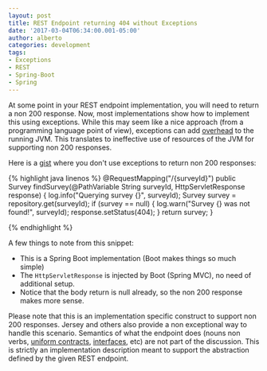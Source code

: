 ```yaml
---
layout: post
title: REST Endpoint returning 404 without Exceptions
date: '2017-03-04T06:34:00.001-05:00'
author: alberto
categories: development
tags:
- Exceptions
- REST
- Spring-Boot
- Spring
---
```


At some point in your REST endpoint implementation, you will need to return a non 200 response. Now, most implementations show how to implement this using exceptions. While this may seem like a nice approach (from a programming language point of view), exceptions can add <a href="https://shipilev.net/blog/2014/exceptional-performance/" target="_blank">overhead</a> to the running JVM. This translates to ineffective use of resources of the JVM for supporting non 200 responses.

Here is a <a href="https://gist.github.com/albertoaflores/3bc4706e97c158e91117cef7ee13d9fe" target="_blank">gist</a> where you don't use exceptions to return non 200 responses:


{% highlight java linenos %}
@RequestMapping("/{surveyId}")
public Survey findSurvey(@PathVariable String surveyId, HttpServletResponse response) {
	log.info("Querying survey {}", surveyId);
	Survey survey = repository.get(surveyId);
	if (survey == null) {
		log.warn("Survey {} was not found!", surveyId);
		response.setStatus(404);
	}
	return survey;
}

{% endhighlight %}

A few things to note from this snippet:
* This is a Spring Boot implementation (Boot makes things so much simple)
* The ```HttpServletResponse``` is injected by Boot (Spring MVC), no need of additional setup.
* Notice that the body return is null already, so the non 200 response makes more sense.

Please note that this is an implementation specific construct to support non 200 responses. Jersey and others also provide a non exceptional way to handle this scenario. Semantics of what the endpoint does (nouns non verbs, <a href="http://whatisrest.com/rest_constraints/uniform_contract_profile" target="_blank">uniform contracts</a>, <a href="http://whatisrest.com/rest_constraints/interface_uniform_contract" target="_blank">interfaces</a>, etc) are not part of the discussion. This is strictly an implementation description meant to support the abstraction defined by the given REST endpoint.
